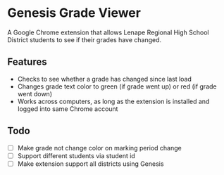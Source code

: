 # Genesis Grade Viewer

A Google Chrome extension that allows Lenape Regional High School District students to see if their grades have changed.

## Features

- Checks to see whether a grade has changed since last load
- Changes grade text color to green (if grade went up) or red (if grade went down)
- Works across computers, as long as the extension is installed and logged into same Chrome account

## Todo

- [ ] Make grade not change color on marking period change
- [ ] Support different students via student id
- [ ] Make extension support all districts using Genesis